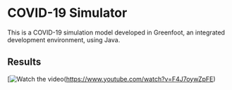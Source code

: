 # COVID-19 Simulator
This is a COVID-19 simulation model developed in Greenfoot, an integrated development environment, using Java.

## Results

[![Watch the video](https://img.youtube.com/vi/F4J7oywZpFE/maxresdefault.jpg)(https://www.youtube.com/watch?v=F4J7oywZpFE)

